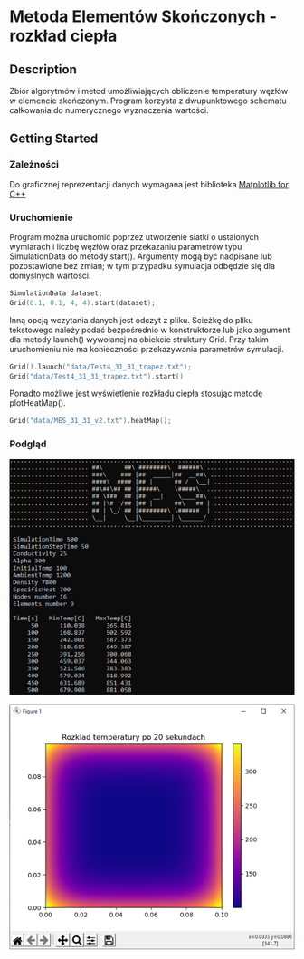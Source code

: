 # Metoda Elementów Skończonych - rozkład ciepła

## Description

Zbiór algorytmów i metod umożliwiających obliczenie temperatury węzłów w elemencie skończonym. Program korzysta z dwupunktowego schematu całkowania do numerycznego wyznaczenia wartości.

## Getting Started

### Zależności

Do graficznej reprezentacji danych wymagana jest biblioteka [Matplotlib for C++](https://matplotlib-cpp.readthedocs.io/en/latest/)

### Uruchomienie

Program można uruchomić poprzez utworzenie siatki o ustalonych wymiarach i liczbę węzłów oraz przekazaniu parametrów typu SimulationData do metody start(). Argumenty mogą być nadpisane lub pozostawione bez zmian; w tym przypadku symulacja odbędzie się dla domyślnych wartości.
```cpp
SimulationData dataset;
Grid(0.1, 0.1, 4, 4).start(dataset);
```
Inną opcją wczytania danych jest odczyt z pliku. Ścieżkę do pliku tekstowego należy podać bezpośrednio w konstruktorze lub jako argument dla metody launch() wywołanej na obiekcie struktury Grid. Przy takim uruchomieniu nie ma konieczności przekazywania parametrów symulacji.
```cpp
Grid().launch("data/Test4_31_31_trapez.txt");
Grid("data/Test4_31_31_trapez.txt").start()
```
Ponadto możliwe jest wyświetlenie rozkładu ciepła stosując metodę plotHeatMap().
```cpp
Grid("data/MES_31_31_v2.txt").heatMap();
```

### Podgląd
![Console](https://github.com/shocquu/metoda-elementow-skonczonych/blob/master/output/results.png?raw=true)

![Plot](https://github.com/shocquu/metoda-elementow-skonczonych/blob/master/output/heatmap.png?raw=true)
